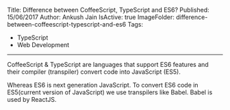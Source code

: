 Title: Difference between CoffeeScript, TypeScript and ES6?
Published: 15/06/2017
Author: Ankush Jain
IsActive: true
ImageFolder: difference-between-coffeescript-typescript-and-es6
Tags:
  - TypeScript
  - Web Development
---
CoffeeScript & TypeScript are languages that support ES6 features and their compiler (transpiler) convert code into JavaScript (ES5).

Whereas ES6 is next generation JavaScript. To convert ES6 code in ES5(current version of JavaScript) we use transpilers like Babel. Babel is used by ReactJS.

                
